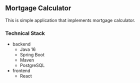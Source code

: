 ## Mortgage Calculator
This is simple application that implements mortgage calculator.

### Technical Stack
* backend
    * Java 16
    * Spring Boot
    * Maven
    * PostgreSQL
* frontend
    * React
